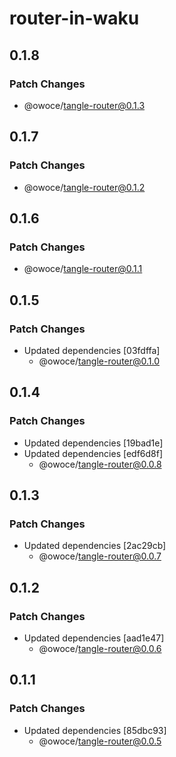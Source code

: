 # router-in-waku

## 0.1.8

### Patch Changes

- @owoce/tangle-router@0.1.3

## 0.1.7

### Patch Changes

- @owoce/tangle-router@0.1.2

## 0.1.6

### Patch Changes

- @owoce/tangle-router@0.1.1

## 0.1.5

### Patch Changes

- Updated dependencies [03fdffa]
  - @owoce/tangle-router@0.1.0

## 0.1.4

### Patch Changes

- Updated dependencies [19bad1e]
- Updated dependencies [edf6d8f]
  - @owoce/tangle-router@0.0.8

## 0.1.3

### Patch Changes

- Updated dependencies [2ac29cb]
  - @owoce/tangle-router@0.0.7

## 0.1.2

### Patch Changes

- Updated dependencies [aad1e47]
  - @owoce/tangle-router@0.0.6

## 0.1.1

### Patch Changes

- Updated dependencies [85dbc93]
  - @owoce/tangle-router@0.0.5

